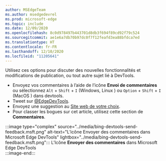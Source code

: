 ```yaml
---
author: MSEdgeTeam
ms.author: msedgedevrel
ms.prod: microsoft-edge
ms.topic: include
ms.date: 12/09/2020
ms.openlocfilehash: 8c0d978497b443701d8db3f694f89cd92f79c524
ms.sourcegitcommit: ae1e6a7db70b97dc0f7f12feafd3ea88bfdca7ed
ms.translationtype: HT
ms.contentlocale: fr-FR
ms.lasthandoff: 12/10/2020
ms.locfileid: "11205641"
---
```

Utilisez ces options pour discuter des nouvelles fonctionnalités et modifications de publication, ou tout autre sujet lié à DevTools.  

*   Envoyez vos commentaires à l’aide de l’icône **Envoi de commentaires** ou sélectionnez `Alt` + `Shift` + `I` \(Windows, Linux \) ou `Option` + `Shift` + `I` \(MacOS \) dans devtools.  
*   Tweet sur [@EdgeDevTools][PostTweetEdgeDevTools].  
*   Envoyez une suggestion au [Site web de votre choix][TheWebWeWant].  
*   Pour classer les bogues sur cet article, utilisez cette section de **Commentaires**.  

:::image type="complex" source="../media/bing-devtools-send-feedback.msft.png" alt-text="L’icône Envoyer des commentaires dans Microsoft Edge DevTools" lightbox="../media/bing-devtools-send-feedback.msft.png":::
   L’Icône **Envoyer des commentaires** dans Microsoft Edge DevTools  
:::image-end:::  

<!-- links -->  

[PostTweetEdgeDevTools]: https://twitter.com/intent/tweet?text=@EdgeDevTools "@EdgeDevTools | Publier un tweet"  

[EdgeDevToolsTwitterAccount]: https://twitter.com/EdgeDevTools "@EdgeDevTools compte Twitter"  

[GitHubMicrosoftDocsEdgeDeveloperNewIssue]: https://github.com/MicrosoftDocs/edge-developer/issues/new?title=[DevTools%20Docs%20Feedback] "Nouveau problème - MicrosoftDocs/Edge-développeur-GitHub"  

[TheWebWeWant]: https://webwewant.fyi "Le site Web de votre choix"  
